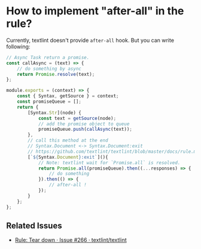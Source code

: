 # How to implement "after-all" in the rule?

Currently, textlint doesn't provide `after-all` hook.
But you can write following:

```js
// Async Task return a promise.
const callAsync = (text) => {
    // do something by async
    return Promise.resolve(text);
};

module.exports = (context) => {
    const { Syntax, getSource } = context;
    const promiseQueue = [];
    return {
        [Syntax.Str](node) {
            const text = getSource(node);
            // add the promise object to queue
            promiseQueue.push(callAsync(text));
        },
        // call this method at the end
        // Syntax.Document <-> Syntax.Document:exit
        // https://github.com/textlint/textlint/blob/master/docs/rule.md
        [`${Syntax.Document}:exit`](){
            // Note: textlint wait for `Promise.all` is resolved.
            return Promise.all(promiseQueue).then((...responses) => {
                // do something
            }).then(() => {
                // after-all !
            });
        }
    };
};
```

## Related Issues

- [Rule: Tear down · Issue #266 · textlint/textlint](https://github.com/textlint/textlint/issues/266#issuecomment-293192017 "Rule: Tear down · Issue #266 · textlint/textlint")
